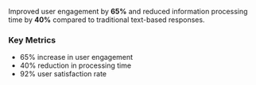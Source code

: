Improved user engagement by **65%** and reduced information processing time by **40%** compared to traditional text-based responses.

### Key Metrics
- 65% increase in user engagement
- 40% reduction in processing time
- 92% user satisfaction rate